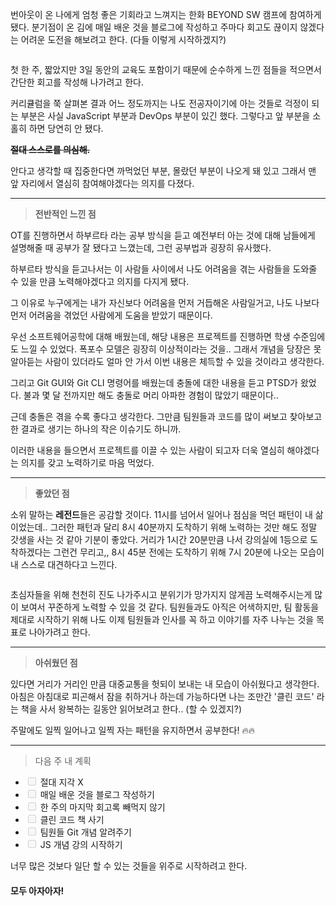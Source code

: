 <p>번아웃이 온 나에게 엄청 좋은 기회라고 느껴지는 한화 BEYOND SW 캠프에 참여하게 됐다.
분기점이 온 김에 매일 배운 것을 블로그에 작성하고 주마다 회고도 끊이지 않겠다는 어려운 도전을 해보려고 한다. (다들 이렇게 시작하겠지?)</p>
<p><img alt="" src="https://velog.velcdn.com/images/jojehuni_9759/post/73406ee9-53a5-4d11-9f8f-79147de0047c/image.png" /></p>
<p>첫 한 주, 짧았지만 3일 동안의 교육도 포함이기 때문에 순수하게 느낀 점들을 적으면서 간단한 회고를 작성해 나가려고 한다.</p>
<p>커리큘럼을 쭉 살펴본 결과 어느 정도까지는 나도 전공자이기에 아는 것들로 걱정이 되는 부분은 사실 JavaScript 부분과 DevOps 부분이 있긴 했다. 
그렇다고 앞 부분을 소홀히 하면 당연히 안 됐다. </p>
<p><strong><del>절대 스스로를 의심해.</del></strong></p>
<p>안다고 생각할 때 집중한다면 까먹었던 부분, 몰랐던 부분이 나오게 돼 있고 그래서 맨 앞 자리에서 열심히 참여해야겠다는 의지를 다졌다.</p>
<hr />
<blockquote>
<p><strong>전반적인 느낀 점</strong></p>
</blockquote>
<p>OT를 진행하면서 하부르타 라는 공부 방식을 듣고 예전부터 아는 것에 대해 남들에게 설명해줄 때 공부가 잘 됐다고 느꼈는데, 그런 공부법과 굉장히 유사했다.</p>
<p>하부르타 방식을 듣고나서는 이 사람들 사이에서 나도 어려움을 겪는 사람들을 도와줄 수 있을 만큼 노력해야겠다고 의지를 다지게 됐다.</p>
<p>그 이유로 누구에게는 내가 자신보다 어려움을 먼저 거듭해온 사람일거고, 나도 나보다 먼저 어려움을 겪었던 사람에게 도움을 받았기 때문이다.</p>
<p>우선 소프트웨어공학에 대해 배웠는데, 해당 내용은 프로젝트를 진행하면 학생 수준임에도 느낄 수 있었다. 폭포수 모델은 굉장히 이상적이라는 것을.. 그래서 개념을 당장은 못 알아듣는 사람이 있더라도 얼마 안 가서 이번 내용은 체득할 수 있을 것이라고 생각한다.</p>
<p>그리고 Git GUI와 Git CLI 명령어를 배웠는데 충돌에 대한 내용을 듣고 PTSD가 왔었다. 불과 몇 달 전까지만 해도 충돌로 머리 아파한 경험이 많았기 때문이다..</p>
<p>근데 충돌은 겪을 수록 좋다고 생각한다. 그만큼 팀원들과 코드를 많이 써보고 찾아보고 한 결과로 생기는 하나의 작은 이슈기도 하니까.</p>
<p>이러한 내용을 들으면서 프로젝트를 이끌 수 있는 사람이 되고자 더욱 열심히 해야겠다는 의지를 갖고 노력하기로 마음 먹었다.</p>
<hr />
<blockquote>
<p><strong>좋았던 점</strong></p>
</blockquote>
<p>소위 말하는 <strong>레전드</strong>들은 공감할 것이다. 11시를 넘어서 일어나 점심을 먹던 패턴이 내 삶이었는데..
그러한 패턴과 달리 8시 40분까지 도착하기 위해 노력하는 것만 해도 정말 갓생을 사는 것 같아 기분이 좋았다. 
거리가 1시간 20분만큼 나서 강의실에 1등으로 도착하겠다는 그런건 무리고,, 8시 45분 전에는 도착하기 위해 7시 20분에 나오는 모습이 내 스스로 대견하다고 느낀다.</p>
<p><img alt="" src="https://velog.velcdn.com/images/jojehuni_9759/post/ee113624-e304-46db-acd4-f9c33af36b19/image.png" /></p>
<p>초심자들을 위해 천천히 진도 나가주시고 분위기가 망가지지 않게끔 노력해주시는게 많이 보여서 꾸준하게 노력할 수 있을 것 같다. 
팀원들과도 아직은 어색하지만, 팀 활동을 제대로 시작하기 위해 나도 이제 팀원들과 인사를 꼭 하고 이야기를 자주 나누는 것을 목표로 나아가려고 한다.</p>
<hr />
<blockquote>
<p><strong>아쉬웠던 점</strong></p>
</blockquote>
<p>있다면 거리가 거리인 만큼 대중교통을 헛되이 보내는 내 모습이 아쉬웠다고 생각한다. 아침은 아침대로 피곤해서 잠을 취하거나 하는데 가능하다면 나는 조만간 '클린 코드' 라는 책을 사서 왕복하는 길동안 읽어보려고 한다.. (할 수 있겠지?)</p>
<p>주말에도 일찍 일어나고 일찍 자는 패턴을 유지하면서 공부한다! 🔥🔥</p>
<hr />
<blockquote>
<p>다음 주 내 계획</p>
</blockquote>
<ul>
<li><input disabled="" type="checkbox" /> 절대 지각 X</li>
<li><input disabled="" type="checkbox" /> 매일 배운 것을 블로그 작성하기</li>
<li><input disabled="" type="checkbox" /> 한 주의 마지막 회고록 빼먹지 않기</li>
<li><input disabled="" type="checkbox" /> 클린 코드 책 사기</li>
<li><input disabled="" type="checkbox" /> 팀원들 Git 개념 알려주기</li>
<li><input disabled="" type="checkbox" /> JS 개념 강의 시작하기</li>
</ul>
<p>너무 많은 것보다 일단 할 수 있는 것들을 위주로 시작하려고 한다.</p>
<h4 id="모두-아자아자">모두 아자아자!</h4>